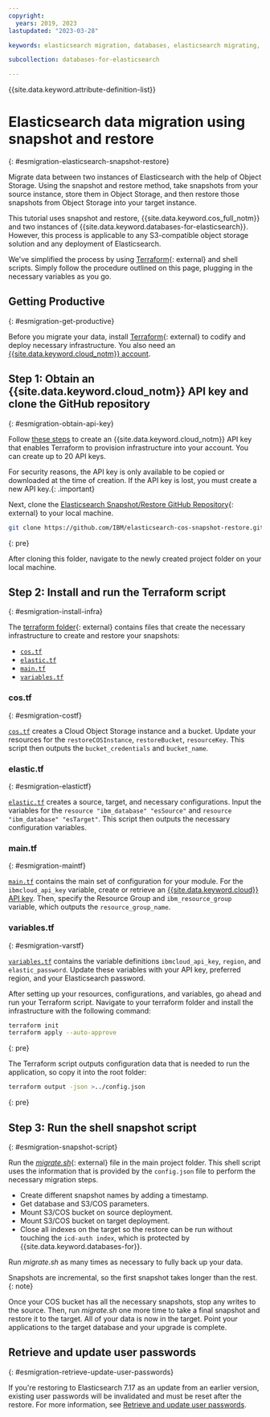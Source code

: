 ```yaml
---
copyright:
  years: 2019, 2023
lastupdated: "2023-03-28"

keywords: elasticsearch migration, databases, elasticsearch migrating, elasticsearch enterprise, snapshot, elasticsearch update

subcollection: databases-for-elasticsearch

---
```


{{site.data.keyword.attribute-definition-list}}

# Elasticsearch data migration using snapshot and restore
{: #esmigration-elasticsearch-snapshot-restore}

Migrate data between two instances of Elasticsearch with the help of Object Storage. Using the snapshot and restore method, take snapshots from your source instance, store them in Object Storage, and then restore those snapshots from Object Storage into your target instance.

This tutorial uses snapshot and restore, {{site.data.keyword.cos_full_notm}} and two instances of {{site.data.keyword.databases-for-elasticsearch}}. However, this process is applicable to any S3-compatible object storage solution and any deployment of Elasticsearch.

We've simplified the process by using [Terraform](https://www.terraform.io/){: external} and shell scripts. Simply follow the procedure outlined on this page, plugging in the necessary variables as you go.

## Getting Productive
{: #esmigration-get-productive}

Before you migrate your data, install [Terraform](https://www.terraform.io/){: external} to codify and deploy necessary infrastructure. You also need an [{{site.data.keyword.cloud_notm}} account](https://cloud.ibm.com/registration).

## Step 1: Obtain an {{site.data.keyword.cloud_notm}} API key and clone the GitHub repository
{: #esmigration-obtain-api-key}

Follow [these steps](https://cloud.ibm.com/docs/account?topic=account-userapikey&interface=ui#create_user_key) to create an {{site.data.keyword.cloud_notm}} API key that enables Terraform to provision infrastructure into your account. You can create up to 20 API keys.

For security reasons, the API key is only available to be copied or downloaded at the time of creation. If the API key is lost, you must create a new API key.{: .important}

Next, clone the [Elasticsearch Snapshot/Restore GitHub Repository](https://github.com/IBM/elasticsearch-cos-snapshot-restore){: external} to your local machine.

```sh
git clone https://github.com/IBM/elasticsearch-cos-snapshot-restore.git
```
{: pre}

After cloning this folder, navigate to the newly created project folder on your local machine. 

## Step 2: Install and run the Terraform script
{: #esmigration-install-infra}

The [terraform folder](https://github.com/IBM/elasticsearch-cos-snapshot-restore/tree/main/terraform){: external} contains files that create the necessary infrastructure to create and restore your snapshots: 
- [`cos.tf`](https://github.com/IBM/elasticsearch-cos-snapshot-restore/blob/main/terraform/cos.tf)
- [`elastic.tf`](https://github.com/IBM/elasticsearch-cos-snapshot-restore/blob/main/terraform/elastic.tf)
- [`main.tf`](https://github.com/IBM/elasticsearch-cos-snapshot-restore/blob/main/terraform/main.tf)
- [`variables.tf`](https://github.com/IBM/elasticsearch-cos-snapshot-restore/blob/main/terraform/variables.tf)

### cos.tf
{: #esmigration-costf}

[`cos.tf`](https://github.com/IBM/elasticsearch-cos-snapshot-restore/blob/main/terraform/cos.tf) creates a Cloud Object Storage instance and a bucket. Update your resources for the `restoreCOSInstance`, `restoreBucket`, `resourceKey`. This script then outputs the `bucket_credentials` and `bucket_name`.

### elastic.tf
{: #esmigration-elastictf}

[`elastic.tf`](https://github.com/IBM/elasticsearch-cos-snapshot-restore/blob/main/terraform/elastic.tf) creates a source, target, and necessary configurations. Input the variables for the `resource "ibm_database" "esSource"` and `resource "ibm_database" "esTarget"`. This script then outputs the necessary configuration variables. 

### main.tf
{: #esmigration-maintf}

[`main.tf`](https://github.com/IBM/elasticsearch-cos-snapshot-restore/blob/main/terraform/main.tf) contains the main set of configuration for your module. For the `ibmcloud_api_key` variable, create or retrieve an [{{site.data.keyword.cloud}} API key](/docs/account?topic=account-userapikey&interface=ui#create_user_key). Then, specify the Resource Group and `ibm_resource_group` variable, which outputs the `resource_group_name`.

### variables.tf
{: #esmigration-varstf}

[`variables.tf`](https://github.com/IBM/elasticsearch-cos-snapshot-restore/blob/main/terraform/variables.tf) contains the variable definitions `ibmcloud_api_key`, `region`, and `elastic_password`. Update these variables with your API key, preferred region, and your Elasticsearch password. 

After setting up your resources, configurations, and variables, go ahead and run your Terraform script. Navigate to your terraform folder and install the infrastructure with the following command:

```sh
terraform init 
terraform apply --auto-approve
```
{: pre}

The Terraform script outputs configuration data that is needed to run the application, so copy it into the root folder:

```sh
terraform output -json >../config.json
```
{: pre}

## Step 3: Run the shell snapshot script
{: #esmigration-snapshot-script}

Run the [*migrate.sh*](https://github.com/IBM/elasticsearch-cos-snapshot-restore/blob/main/migrate.sh){: external} file in the main project folder. This shell script uses the information that is provided by the `config.json` file to perform the necessary migration steps.

- Create different snapshot names by adding a timestamp.
- Get database and S3/COS parameters.
- Mount S3/COS bucket on source deployment.
- Mount S3/COS bucket on target deployment.
- Close all indexes on the target so the restore can be run without touching the `icd-auth index`, which is protected by {{site.data.keyword.databases-for}}.

Run *migrate.sh* as many times as necessary to fully back up your data. 

Snapshots are incremental, so the first snapshot takes longer than the rest. 
{: note}

Once your COS bucket has all the necessary snapshots, stop any writes to the source. Then, run *migrate.sh* one more time to take a final snapshot and restore it to the target. All of your data is now in the target. Point your applications to the target database and your upgrade is complete.

## Retrieve and update user passwords
{: #esmigration-retrieve-update-user-passwords}

If you're restoring to Elasticsearch 7.17 as an update from an earlier version, existing user passwords will be invalidated and must be reset after the restore. For more information, see [Retrieve and update user passwords](/docs/databases-for-elasticsearch?topic=databases-for-elasticsearch-upgrading&interface=ui#esupgrade-retrieve-update-user-passwords).
